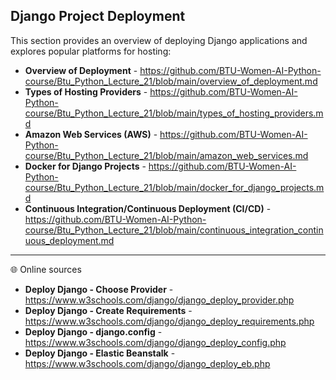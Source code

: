 ## Django Project Deployment

This section provides an overview of deploying Django applications and explores popular platforms for hosting:

- **Overview of Deployment** - https://github.com/BTU-Women-AI-Python-course/Btu_Python_Lecture_21/blob/main/overview_of_deployment.md
- **Types of Hosting Providers** - https://github.com/BTU-Women-AI-Python-course/Btu_Python_Lecture_21/blob/main/types_of_hosting_providers.md
- **Amazon Web Services (AWS)** - https://github.com/BTU-Women-AI-Python-course/Btu_Python_Lecture_21/blob/main/amazon_web_services.md
- **Docker for Django Projects** - https://github.com/BTU-Women-AI-Python-course/Btu_Python_Lecture_21/blob/main/docker_for_django_projects.md
- **Continuous Integration/Continuous Deployment (CI/CD)** - https://github.com/BTU-Women-AI-Python-course/Btu_Python_Lecture_21/blob/main/continuous_integration_continuous_deployment.md

---
🌐 Online sources 

- **Deploy Django - Choose Provider** - https://www.w3schools.com/django/django_deploy_provider.php
- **Deploy Django - Create Requirements** - https://www.w3schools.com/django/django_deploy_requirements.php
- **Deploy Django - django.config** - https://www.w3schools.com/django/django_deploy_config.php
- **Deploy Django - Elastic Beanstalk** - https://www.w3schools.com/django/django_deploy_eb.php
